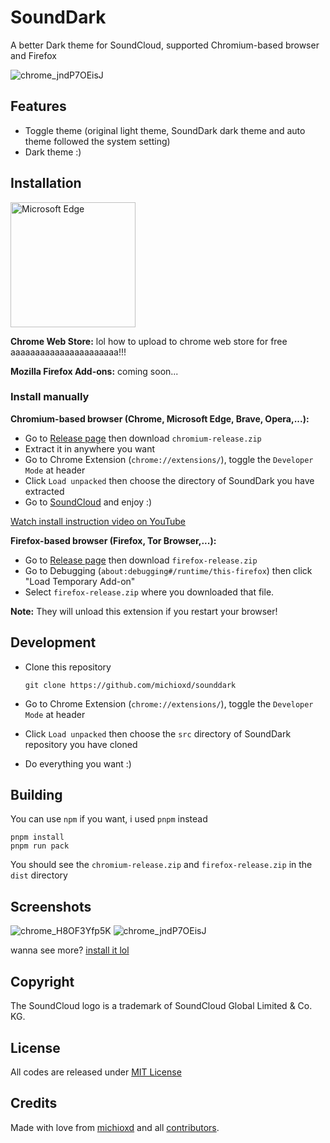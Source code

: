 # SoundDark

A better Dark theme for SoundCloud, supported Chromium-based browser and Firefox

![chrome_jndP7OEisJ](https://github.com/michioxd/sounddark/assets/80969068/a0602884-b07e-4d94-b4ea-b88b902d50d9)

## Features

- Toggle theme (original light theme, SoundDark dark theme and auto theme followed the system setting)
- Dark theme :)

## Installation

<a href="https://microsoftedge.microsoft.com/addons/detail/sounddark/mdjnpmfeinnmbhanpikmfcbigpnjcplj" target="_blank">
  <img src="https://get.microsoft.com/images/en-us%20dark.svg" width="200" alt="Microsoft Edge"/>
</a>

**Chrome Web Store:** lol how to upload to chrome web store for free aaaaaaaaaaaaaaaaaaaaaa!!!

**Mozilla Firefox Add-ons:** coming soon...

### Install manually

**Chromium-based browser (Chrome, Microsoft Edge, Brave, Opera,...):**

- Go to [Release page](https://github.com/michioxd/sounddark/releases/latest) then download `chromium-release.zip`
- Extract it in anywhere you want
- Go to Chrome Extension (`chrome://extensions/`), toggle the `Developer Mode` at header
- Click `Load unpacked` then choose the directory of SoundDark you have extracted
- Go to [SoundCloud](https://soundcloud.com) and enjoy :)

[Watch install instruction video on YouTube](https://youtu.be/eIGdk0d-oSQ)

**Firefox-based browser (Firefox, Tor Browser,...):**

- Go to [Release page](https://github.com/michioxd/sounddark/releases/latest) then download `firefox-release.zip`
- Go to Debugging (`about:debugging#/runtime/this-firefox`) then click "Load Temporary Add-on"
- Select `firefox-release.zip` where you downloaded that file.

**Note:** They will unload this extension if you restart your browser!

## Development

- Clone this repository

  ```shell
  git clone https://github.com/michioxd/sounddark
  ```

- Go to Chrome Extension (`chrome://extensions/`), toggle the `Developer Mode` at header
- Click `Load unpacked` then choose the `src` directory of SoundDark repository you have cloned
- Do everything you want :)

## Building

You can use `npm` if you want, i used `pnpm` instead

```shell
pnpm install
pnpm run pack
```

You should see the `chromium-release.zip` and `firefox-release.zip` in the `dist` directory

## Screenshots

![chrome_H8OF3Yfp5K](https://github.com/michioxd/sounddark/assets/80969068/c3d42c75-4f89-428d-a930-21d43f43b3f4)
![chrome_jndP7OEisJ](https://github.com/michioxd/sounddark/assets/80969068/a0602884-b07e-4d94-b4ea-b88b902d50d9)

wanna see more? [install it lol](#installation)

## Copyright

The SoundCloud logo is a trademark of SoundCloud Global Limited & Co. KG.

## License

All codes are released under [MIT License](LICENSE)

## Credits

Made with love from [michioxd](https://github.com/michioxd) and all [contributors](https://github.com/michioxd/sounddark/graphs/contributors).
